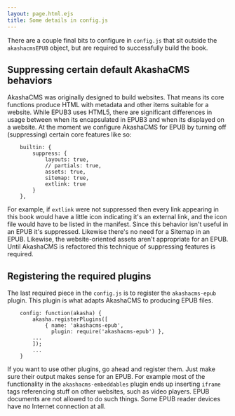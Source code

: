 ```yaml
---
layout: page.html.ejs
title: Some details in config.js
---
```


There are a couple final bits to configure in `config.js` that sit outside the `akashacmsEPUB` object, but are required to successfully build the book.

## Suppressing certain default AkashaCMS behaviors

AkashaCMS was originally designed to build websites.  That means its core functions produce HTML with metadata and other items suitable for a website.  While EPUB3 uses HTML5, there are significant differences in usage between when its encapsulated in EPUB3 and when its displayed on a website.  At the moment we configure AkashaCMS for EPUB by turning off (suppressing) certain core features like so:

```
    builtin: {
        suppress: {
            layouts: true,
            // partials: true,
            assets: true,
            sitemap: true,
            extlink: true
        }
    },
```

For example, if `extlink` were not suppressed then every link appearing in this book would have a little icon indicating it's an external link, and the icon file would have to be listed in the manifest.  Since this behavior isn't useful in an EPUB it's suppressed.  Likewise there's no need for a Sitemap in an EPUB.  Likewise, the website-oriented assets aren't appropriate for an EPUB.  Until AkashaCMS is refactored this technique of suppressing features is required.

## Registering the required plugins

The last required piece in the `config.js` is to register the `akashacms-epub` plugin.  This plugin is what adapts AkashaCMS to producing EPUB files.

```
    config: function(akasha) {
    	akasha.registerPlugins([
            { name: 'akashacms-epub', 
              plugin: require('akashacms-epub') },
        ...
        ]);
        ...
    }
```

If you want to use other plugins, go ahead and register them.  Just make sure their output makes sense for an EPUB.  For example most of the functionality in the `akashacms-embeddables` plugin ends up inserting `iframe` tags referencing stuff on other websites, such as video players.  EPUB documents are not allowed to do such things.  Some EPUB reader devices have no Internet connection at all.


